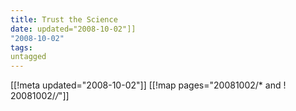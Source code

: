 ```yaml
---
title: Trust the Science
date: updated="2008-10-02"]]
"2008-10-02"
tags:
untagged
---
```

[[!meta updated="2008-10-02"]]
[[!map pages="20081002/* and ! 20081002/*/*"]]
